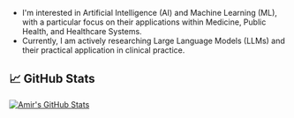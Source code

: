 - I'm interested in Artificial Intelligence (AI) and Machine Learning (ML), with a particular focus on their applications within Medicine, Public Health, and Healthcare Systems.
- Currently, I am actively researching Large Language Models (LLMs) and their practical application in clinical practice.

## &#x1f4c8; GitHub Stats

<a href="https://github.com/AmirSorayaieAzar/AmirSorayaieAzar">
  <img align="center" src="https://github-readme-stats.vercel.app/api?username=AmirSorayaieAzar&show_icons=true&line_height=27&count_private=true&title_color=ffffff&text_color=c9cacc&icon_color=2bbc8a&bg_color=1d1f21" alt="Amir's GitHub Stats" />
</a>

<!-- links to social media icons -->

<!-- icons with padding -->

[1.1]: http://i.imgur.com/0o48UoR.png (github icon with padding)

<!-- icons without padding -->

[1.2]: http://i.imgur.com/9I6NRUm.png (github icon without padding)

<!-- links to your social media accounts -->

[1]: https://github.com/AmirSorayaieAzar

<!-- Resources -->
<!-- Icons: https://simpleicons.org/ -->
<!-- GitHub Stats: https://github.com/anuraghazra/github-readme-stats -->
<!-- Emojis: https://emojipedia.org/emoji/ -->
<!-- HTML Emojis: https://www.fileformat.info/index.htm -->
<!-- Shields: https://shields.io/ -->
<!-- Awesome GitHub Profile README: https://github.com/abhisheknaiidu/awesome-github-profile-readme -->

<!---
ASorayaie/ASorayaie is a ✨ special ✨ repository because its `README.md` (this file) appears on your GitHub profile.
You can click the Preview link to take a look at your changes.
--->
